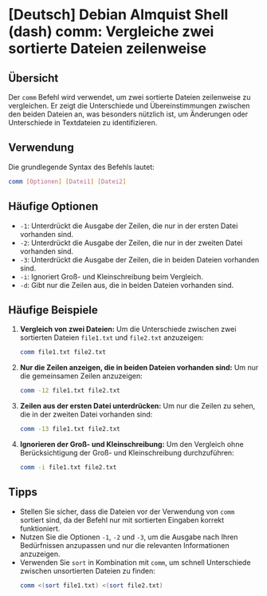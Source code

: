 # [Deutsch] Debian Almquist Shell (dash) comm: Vergleiche zwei sortierte Dateien zeilenweise

## Übersicht
Der `comm` Befehl wird verwendet, um zwei sortierte Dateien zeilenweise zu vergleichen. Er zeigt die Unterschiede und Übereinstimmungen zwischen den beiden Dateien an, was besonders nützlich ist, um Änderungen oder Unterschiede in Textdateien zu identifizieren.

## Verwendung
Die grundlegende Syntax des Befehls lautet:

```bash
comm [Optionen] [Datei1] [Datei2]
```

## Häufige Optionen
- `-1`: Unterdrückt die Ausgabe der Zeilen, die nur in der ersten Datei vorhanden sind.
- `-2`: Unterdrückt die Ausgabe der Zeilen, die nur in der zweiten Datei vorhanden sind.
- `-3`: Unterdrückt die Ausgabe der Zeilen, die in beiden Dateien vorhanden sind.
- `-i`: Ignoriert Groß- und Kleinschreibung beim Vergleich.
- `-d`: Gibt nur die Zeilen aus, die in beiden Dateien vorhanden sind.

## Häufige Beispiele

1. **Vergleich von zwei Dateien:**
   Um die Unterschiede zwischen zwei sortierten Dateien `file1.txt` und `file2.txt` anzuzeigen:
   ```bash
   comm file1.txt file2.txt
   ```

2. **Nur die Zeilen anzeigen, die in beiden Dateien vorhanden sind:**
   Um nur die gemeinsamen Zeilen anzuzeigen:
   ```bash
   comm -12 file1.txt file2.txt
   ```

3. **Zeilen aus der ersten Datei unterdrücken:**
   Um nur die Zeilen zu sehen, die in der zweiten Datei vorhanden sind:
   ```bash
   comm -13 file1.txt file2.txt
   ```

4. **Ignorieren der Groß- und Kleinschreibung:**
   Um den Vergleich ohne Berücksichtigung der Groß- und Kleinschreibung durchzuführen:
   ```bash
   comm -i file1.txt file2.txt
   ```

## Tipps
- Stellen Sie sicher, dass die Dateien vor der Verwendung von `comm` sortiert sind, da der Befehl nur mit sortierten Eingaben korrekt funktioniert.
- Nutzen Sie die Optionen `-1`, `-2` und `-3`, um die Ausgabe nach Ihren Bedürfnissen anzupassen und nur die relevanten Informationen anzuzeigen.
- Verwenden Sie `sort` in Kombination mit `comm`, um schnell Unterschiede zwischen unsortierten Dateien zu finden:
  ```bash
  comm <(sort file1.txt) <(sort file2.txt)
  ```